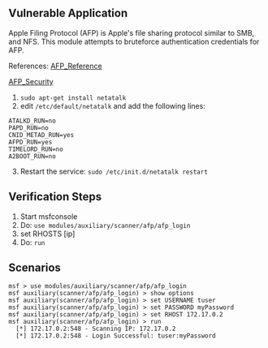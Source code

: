 ## Vulnerable Application

Apple Filing Protocol (AFP) is Apple's file sharing protocol similar to SMB, and NFS. This module attempts to bruteforce authentication credentials for AFP.

References:
[AFP_Reference](https://developer.apple.com/library/mac/documentation/Networking/Reference/AFP_Reference/Reference/reference.html)

[AFP_Security](https://developer.apple.com/library/mac/documentation/networking/conceptual/afp/AFPSecurity/AFPSecurity.html)

1. `sudo apt-get install netatalk`
2. edit `/etc/default/netatalk` and add the following lines:
  ```
  ATALKD_RUN=no
  PAPD_RUN=no
  CNID_METAD_RUN=yes
  AFPD_RUN=yes
  TIMELORD_RUN=no
  A2BOOT_RUN=no
```
3. Restart the service: `sudo /etc/init.d/netatalk restart`

## Verification Steps

  1. Start msfconsole
  2. Do: `use modules/auxiliary/scanner/afp/afp_login`
  4. set RHOSTS [ip]
  5. Do: `run`

## Scenarios

  ```
  msf > use modules/auxiliary/scanner/afp/afp_login
  msf auxiliary(scanner/afp/afp_login) > show options
  msf auxiliary(scanner/afp/afp_login) > set USERNAME tuser
  msf auxiliary(scanner/afp/afp_login) > set PASSWORD myPassword
  msf auxiliary(scanner/afp/afp_login) > set RHOST 172.17.0.2
  msf auxiliary(scanner/afp/afp_login) > run
    [*] 172.17.0.2:548 - Scanning IP: 172.17.0.2
    [*] 172.17.0.2:548 - Login Successful: tuser:myPassword
  ```
